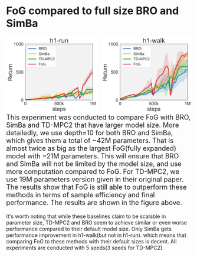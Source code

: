 # FoG compared to full size BRO and SimBa
<p>
  <img src="https://github.com/nothingbutbut/ICML-full_size/blob/main/h1-run-performance.png" alt="h1-run" style="width:49%; float:left; margin-right:1%;">
  <img src="https://github.com/nothingbutbut/ICML-full_size/blob/main/h1-walk-performance.png" alt="h1-walk" style="width:49%; float:left; margin-left:1%;">
</p>
<p style="clear:both; font-size:18px; margin-top:20px;">
  This experiment was conducted to compare FoG with BRO, SimBa and TD-MPC2 that have larger model size. More detailedly, we use depth=10 for both BRO and SimBa, which gives them a total of ~42M parameters. That is almost twice as big as the largest FoG(fully expanded) model with ~21M parameters. This will ensure that BRO and SimBa will not be limited by the model size, and use more computation compared to FoG. For TD-MPC2, we use 19M parameters version given in their original paper. The results show that FoG is still able to outperform these methods in terms of sample efficiency and final performance. The results are shown in the figure above.

  It's worth noting that while these baselines claim to be scalable in parameter size, TD-MPC2 and BRO seem to achieve similar or even worse performance compared to their default model size. Only SimBa gets performance improvement in h1-walk(but not in h1-run). which means that comparing FoG to these methods with their default sizes is decent.
  All experiments are conducted with 5 seeds(3 seeds for TD-MPC2).
</p>
